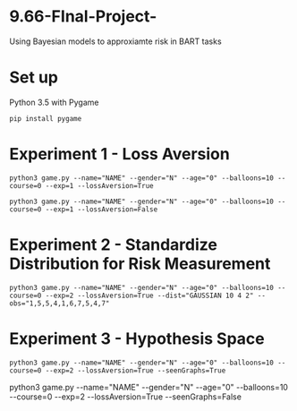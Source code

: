# 9.66-FInal-Project-
Using Bayesian models to approxiamte risk in BART tasks

# Set up 
Python 3.5 with Pygame

```
pip install pygame
```

# Experiment 1 - Loss Aversion
```
python3 game.py --name="NAME" --gender="N" --age="0" --balloons=10 --course=0 --exp=1 --lossAversion=True
```

```
python3 game.py --name="NAME" --gender="N" --age="0" --balloons=10 --course=0 --exp=1 --lossAversion=False
```

# Experiment 2 - Standardize Distribution for Risk Measurement
```
python3 game.py --name="NAME" --gender="N" --age="0" --balloons=10 --course=0 --exp=2 --lossAversion=True --dist="GAUSSIAN 10 4 2" --obs="1,5,5,4,1,6,7,5,4,7"
```

# Experiment 3 - Hypothesis Space
```
python3 game.py --name="NAME" --gender="N" --age="0" --balloons=10 --course=0 --exp=2 --lossAversion=True --seenGraphs=True

```
python3 game.py --name="NAME" --gender="N" --age="0" --balloons=10 --course=0 --exp=2 --lossAversion=True --seenGraphs=False
```
